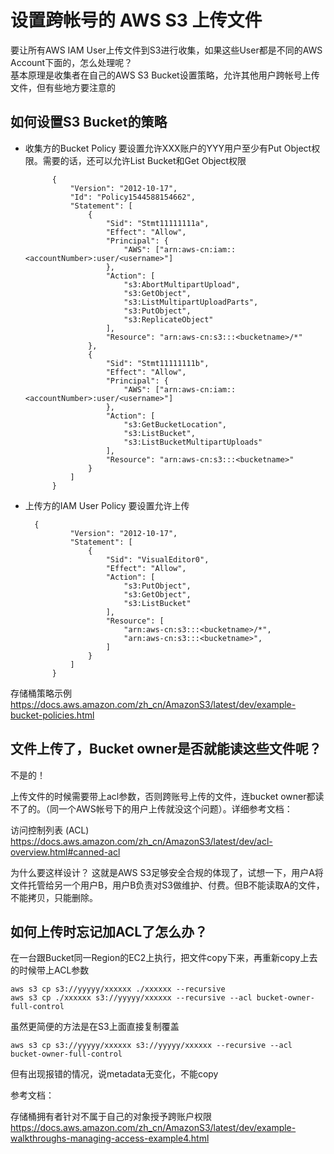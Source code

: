 # 设置跨帐号的 AWS S3 上传文件

要让所有AWS IAM User上传文件到S3进行收集，如果这些User都是不同的AWS Account下面的，怎么处理呢？  
基本原理是收集者在自己的AWS S3 Bucket设置策略，允许其他用户跨帐号上传文件，但有些地方要注意的

## 如何设置S3 Bucket的策略

* 收集方的Bucket Policy 要设置允许XXX账户的YYY用户至少有Put Object权限。需要的话，还可以允许List Bucket和Get Object权限

            {  
                "Version": "2012-10-17",  
                "Id": "Policy1544588154662",  
                "Statement": [  
                    {  
                        "Sid": "Stmt11111111a",  
                        "Effect": "Allow",  
                        "Principal": {  
                            "AWS": ["arn:aws-cn:iam::<accountNumber>:user/<username>"]  
                        },  
                        "Action": [  
                            "s3:AbortMultipartUpload",  
                            "s3:GetObject",  
                            "s3:ListMultipartUploadParts",  
                            "s3:PutObject",  
                            "s3:ReplicateObject"  
                        ],  
                        "Resource": "arn:aws-cn:s3:::<bucketname>/*"  
                    },  
                    {  
                        "Sid": "Stmt11111111b",  
                        "Effect": "Allow",  
                        "Principal": {  
                            "AWS": ["arn:aws-cn:iam::<accountNumber>:user/<username>"]  
                        },  
                        "Action": [  
                            "s3:GetBucketLocation",  
                            "s3:ListBucket",  
                            "s3:ListBucketMultipartUploads"  
                        ],  
                        "Resource": "arn:aws-cn:s3:::<bucketname>"  
                    }  
                ]  
            }  


* 上传方的IAM User Policy 要设置允许上传

        {  
                "Version": "2012-10-17",  
                "Statement": [  
                    {  
                        "Sid": "VisualEditor0",  
                        "Effect": "Allow",  
                        "Action": [  
                            "s3:PutObject",  
                            "s3:GetObject",  
                            "s3:ListBucket"  
                        ],  
                        "Resource": [  
                            "arn:aws-cn:s3:::<bucketname>/*",  
                            "arn:aws-cn:s3:::<bucketname>",  
                        ]  
                    }  
                ]  
            }  


存储桶策略示例
https://docs.aws.amazon.com/zh_cn/AmazonS3/latest/dev/example-bucket-policies.html

## 文件上传了，Bucket owner是否就能读这些文件呢？

不是的！

上传文件的时候需要带上acl参数，否则跨账号上传的文件，连bucket owner都读不了的。（同一个AWS帐号下的用户上传就没这个问题）。详细参考文档：

访问控制列表 (ACL)
https://docs.aws.amazon.com/zh_cn/AmazonS3/latest/dev/acl-overview.html#canned-acl

为什么要这样设计？
这就是AWS S3足够安全合规的体现了，试想一下，用户A将文件托管给另一个用户B，用户B负责对S3做维护、付费。但B不能读取A的文件，不能拷贝，只能删除。

## 如何上传时忘记加ACL了怎么办？

在一台跟Bucket同一Region的EC2上执行，把文件copy下来，再重新copy上去的时候带上ACL参数

    aws s3 cp s3://yyyyy/xxxxxx ./xxxxxx --recursive
    aws s3 cp ./xxxxxx s3://yyyyy/xxxxxx --recursive --acl bucket-owner-full-control

虽然更简便的方法是在S3上面直接复制覆盖

    aws s3 cp s3://yyyyy/xxxxxx s3://yyyyy/xxxxxx --recursive --acl bucket-owner-full-control

但有出现报错的情况，说metadata无变化，不能copy

参考文档：

存储桶拥有者针对不属于自己的对象授予跨账户权限
https://docs.aws.amazon.com/zh_cn/AmazonS3/latest/dev/example-walkthroughs-managing-access-example4.html
